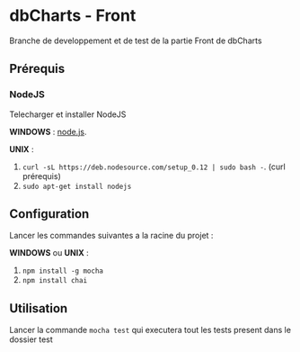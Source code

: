 # dbCharts - Front

Branche de developpement et de test de la partie Front de dbCharts

## Prérequis

### NodeJS

Telecharger et installer NodeJS 

**WINDOWS** : [node.js](https://nodejs.org/en/).

**UNIX** : 

1. `curl -sL https://deb.nodesource.com/setup_0.12 | sudo bash -`. (curl prérequis)
2. `sudo apt-get install nodejs`

## Configuration

Lancer les commandes suivantes a la racine du projet : 

**WINDOWS** ou **UNIX** :

 1. `npm install -g mocha`
 2. `npm install chai`

## Utilisation

Lancer la commande `mocha test` qui executera tout les tests present dans le dossier test
